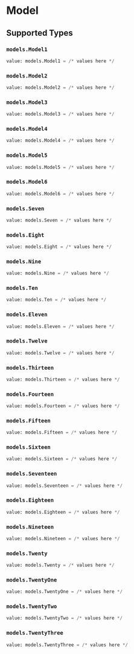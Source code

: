 # Model


## Supported Types

### `models.Model1`

```python
value: models.Model1 = /* values here */
```

### `models.Model2`

```python
value: models.Model2 = /* values here */
```

### `models.Model3`

```python
value: models.Model3 = /* values here */
```

### `models.Model4`

```python
value: models.Model4 = /* values here */
```

### `models.Model5`

```python
value: models.Model5 = /* values here */
```

### `models.Model6`

```python
value: models.Model6 = /* values here */
```

### `models.Seven`

```python
value: models.Seven = /* values here */
```

### `models.Eight`

```python
value: models.Eight = /* values here */
```

### `models.Nine`

```python
value: models.Nine = /* values here */
```

### `models.Ten`

```python
value: models.Ten = /* values here */
```

### `models.Eleven`

```python
value: models.Eleven = /* values here */
```

### `models.Twelve`

```python
value: models.Twelve = /* values here */
```

### `models.Thirteen`

```python
value: models.Thirteen = /* values here */
```

### `models.Fourteen`

```python
value: models.Fourteen = /* values here */
```

### `models.Fifteen`

```python
value: models.Fifteen = /* values here */
```

### `models.Sixteen`

```python
value: models.Sixteen = /* values here */
```

### `models.Seventeen`

```python
value: models.Seventeen = /* values here */
```

### `models.Eighteen`

```python
value: models.Eighteen = /* values here */
```

### `models.Nineteen`

```python
value: models.Nineteen = /* values here */
```

### `models.Twenty`

```python
value: models.Twenty = /* values here */
```

### `models.TwentyOne`

```python
value: models.TwentyOne = /* values here */
```

### `models.TwentyTwo`

```python
value: models.TwentyTwo = /* values here */
```

### `models.TwentyThree`

```python
value: models.TwentyThree = /* values here */
```

